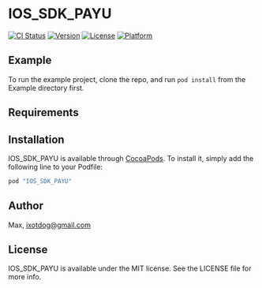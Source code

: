 # IOS_SDK_PAYU

[![CI Status](http://img.shields.io/travis/Max/IOS_SDK_PAYU.svg?style=flat)](https://travis-ci.org/Max/IOS_SDK_PAYU)
[![Version](https://img.shields.io/cocoapods/v/IOS_SDK_PAYU.svg?style=flat)](http://cocoapods.org/pods/IOS_SDK_PAYU)
[![License](https://img.shields.io/cocoapods/l/IOS_SDK_PAYU.svg?style=flat)](http://cocoapods.org/pods/IOS_SDK_PAYU)
[![Platform](https://img.shields.io/cocoapods/p/IOS_SDK_PAYU.svg?style=flat)](http://cocoapods.org/pods/IOS_SDK_PAYU)

## Example

To run the example project, clone the repo, and run `pod install` from the Example directory first.

## Requirements

## Installation

IOS_SDK_PAYU is available through [CocoaPods](http://cocoapods.org). To install
it, simply add the following line to your Podfile:

```ruby
pod "IOS_SDK_PAYU"
```

## Author

Max, ixotdog@gmail.com

## License

IOS_SDK_PAYU is available under the MIT license. See the LICENSE file for more info.
